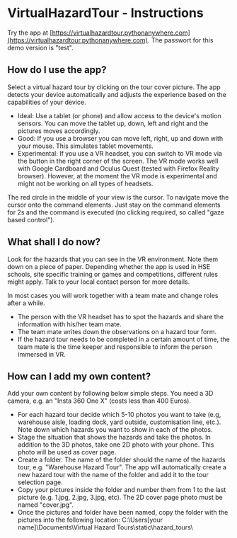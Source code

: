 # VirtualHazardTour - Instructions

Try the app at [https://virtualhazardtour.pythonanywhere.com](https://virtualhazardtour.pythonanywhere.com). The passwort for this demo version is "test".

## How do I use the app?
Select a virtual hazard tour by clicking on the tour cover picture. The app detects your device automatically and adjusts the experience based on the capabilities of your device.

* Ideal: Use a tablet (or phone) and allow access to the device's motion sensors. You can move the tablet up, down, left and right and the pictures moves accordingly.
* Good: If you use a browser you can move left, right, up and down with your mouse. This simulates tablet movements.
* Experimental: If you use a VR headset, you can switch to VR mode via the button in the right corner of the screen. The VR mode works well with Google Cardboard and Oculus Quest (tested with Firefox Reality browser). However, at the moment the VR mode is experimental and might not be working on all types of headsets.

The red circle in the middle of your view is the cursor. To navigate move the cursor onto the command elements. Just stay on the command elements for 2s and the command is executed (no clicking required, so called "gaze based control").

## What shall I do now?
Look for the hazards that you can see in the VR environment. Note them down on a piece of paper. Depending whether the app is used in HSE schools, site specific training or games and competitions, different rules might apply. Talk to your local contact person for more details.

In most cases you will work together with a team mate and change roles after a while.

* The person with the VR headset has to spot the hazards and share the information with his/her team mate.
* The team mate writes down the observations on a hazard tour form.
* If the hazard tour needs to be completed in a certain amount of time, the team mate is the time keeper and responsible to inform the person immersed in VR.

## How can I add my own content?
Add your own content by following below simple steps. You need a 3D camera, e.g. an "Insta 360 One X" (costs less than 400 Euros).

* For each hazard tour decide which 5-10 photos you want to take (e.g, warehouse aisle, loading dock, yard outside, customisation line, etc.). Note down which hazards you want to show in each of the photos.
* Stage the situation that shows the hazards and take the photos. In addition to the 3D photos, take one 2D photo with your phone. This photo will be used as cover page.
* Create a folder. The name of the folder should the name of the hazards tour, e.g. "Warehouse Hazard Tour". The app will automatically create a new hazard tour with the name of the folder and add it to the tour selection page.
* Copy your pictures inside the folder and number them from 1 to the last picture (e.g. 1.jpg, 2.jpg, 3.jpg, etc). The 2D cover page photo must be named "cover.jpg".
* Once the pictures and folder have been named, copy the folder with the pictures into the following location: C:\Users\[your name]\Documents\Virtual Hazard Tours\static\hazard_tours\
